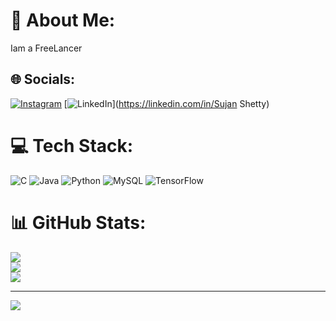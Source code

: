 # 💫 About Me:
Iam a FreeLancer<br>


## 🌐 Socials:
[![Instagram](https://img.shields.io/badge/Instagram-%23E4405F.svg?logo=Instagram&logoColor=white)](https://instagram.com/sujan.shetty.735) [![LinkedIn](https://img.shields.io/badge/LinkedIn-%230077B5.svg?logo=linkedin&logoColor=white)](https://linkedin.com/in/Sujan Shetty) 

# 💻 Tech Stack:
![C](https://img.shields.io/badge/c-%2300599C.svg?style=flat-square&logo=c&logoColor=white) ![Java](https://img.shields.io/badge/java-%23ED8B00.svg?style=flat-square&logo=openjdk&logoColor=white) ![Python](https://img.shields.io/badge/python-3670A0?style=flat-square&logo=python&logoColor=ffdd54) ![MySQL](https://img.shields.io/badge/mysql-%2300000f.svg?style=flat-square&logo=mysql&logoColor=white) ![TensorFlow](https://img.shields.io/badge/TensorFlow-%23FF6F00.svg?style=flat-square&logo=TensorFlow&logoColor=white)
# 📊 GitHub Stats:
![](https://github-readme-stats.vercel.app/api?username=sujanshettys&theme=vue-dark&hide_border=false&include_all_commits=true&count_private=true)<br/>
![](https://github-readme-streak-stats.herokuapp.com/?user=sujanshettys&theme=vue-dark&hide_border=false)<br/>
![](https://github-readme-stats.vercel.app/api/top-langs/?username=sujanshettys&theme=vue-dark&hide_border=false&include_all_commits=true&count_private=true&layout=compact)

---
[![](https://visitcount.itsvg.in/api?id=sujanshettys&icon=0&color=0)](https://visitcount.itsvg.in)

